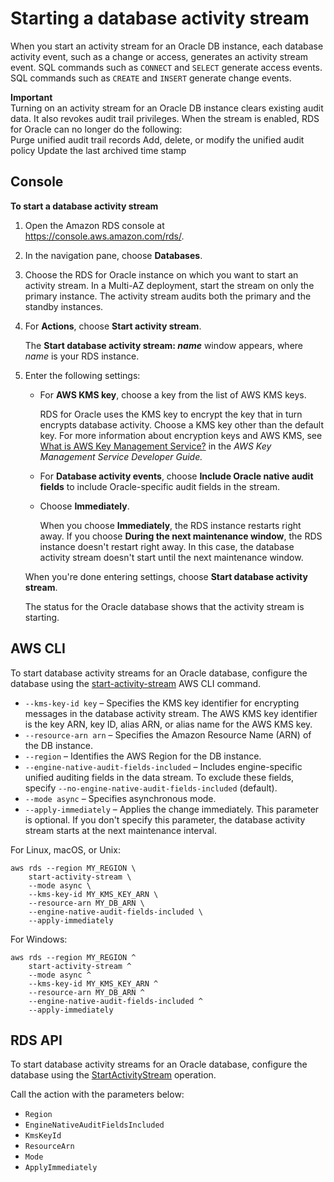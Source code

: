 # Starting a database activity stream<a name="DBActivityStreams.Enabling"></a>

When you start an activity stream for an Oracle DB instance, each database activity event, such as a change or access, generates an activity stream event\. SQL commands such as `CONNECT` and `SELECT` generate access events\. SQL commands such as `CREATE` and `INSERT` generate change events\.

**Important**  
Turning on an activity stream for an Oracle DB instance clears existing audit data\. It also revokes audit trail privileges\. When the stream is enabled, RDS for Oracle can no longer do the following:  
Purge unified audit trail records
Add, delete, or modify the unified audit policy
Update the last archived time stamp

## Console<a name="DBActivityStreams.Enabling-collapsible-section-E1"></a>

**To start a database activity stream**

1. Open the Amazon RDS console at [https://console\.aws\.amazon\.com/rds/](https://console.aws.amazon.com/rds/)\.

1. In the navigation pane, choose **Databases**\.

1. Choose the RDS for Oracle instance on which you want to start an activity stream\. In a Multi\-AZ deployment, start the stream on only the primary instance\. The activity stream audits both the primary and the standby instances\.

1. For **Actions**, choose **Start activity stream**\. 

   The **Start database activity stream: *name*** window appears, where *name* is your RDS instance\.

1. Enter the following settings:
   + For **AWS KMS key**, choose a key from the list of AWS KMS keys\.

     RDS for Oracle uses the KMS key to encrypt the key that in turn encrypts database activity\. Choose a KMS key other than the default key\. For more information about encryption keys and AWS KMS, see [What is AWS Key Management Service?](https://docs.aws.amazon.com/kms/latest/developerguide/overview.html) in the *AWS Key Management Service Developer Guide\.*
   + For **Database activity events**, choose **Include Oracle native audit fields** to include Oracle\-specific audit fields in the stream\.
   + Choose **Immediately**\.

     When you choose **Immediately**, the RDS instance restarts right away\. If you choose **During the next maintenance window**, the RDS instance doesn't restart right away\. In this case, the database activity stream doesn't start until the next maintenance window\.

   When you're done entering settings, choose **Start database activity stream**\.

   The status for the Oracle database shows that the activity stream is starting\. 

## AWS CLI<a name="DBActivityStreams.Enabling-collapsible-section-E2"></a>

To start database activity streams for an Oracle database, configure the database using the [start\-activity\-stream](https://docs.aws.amazon.com/cli/latest/reference/rds/start-activity-stream.html) AWS CLI command\.
+ `--kms-key-id key` – Specifies the KMS key identifier for encrypting messages in the database activity stream\. The AWS KMS key identifier is the key ARN, key ID, alias ARN, or alias name for the AWS KMS key\.
+ `--resource-arn arn` – Specifies the Amazon Resource Name \(ARN\) of the DB instance\.
+ `--region` – Identifies the AWS Region for the DB instance\.
+ `--engine-native-audit-fields-included` – Includes engine\-specific unified auditing fields in the data stream\. To exclude these fields, specify `--no-engine-native-audit-fields-included` \(default\)\.
+ `--mode async` – Specifies asynchronous mode\.
+ `--apply-immediately` – Applies the change immediately\. This parameter is optional\. If you don't specify this parameter, the database activity stream starts at the next maintenance interval\.

For Linux, macOS, or Unix:

```
aws rds --region MY_REGION \
    start-activity-stream \
    --mode async \
    --kms-key-id MY_KMS_KEY_ARN \
    --resource-arn MY_DB_ARN \
    --engine-native-audit-fields-included \
    --apply-immediately
```

For Windows:

```
aws rds --region MY_REGION ^
    start-activity-stream ^
    --mode async ^
    --kms-key-id MY_KMS_KEY_ARN ^
    --resource-arn MY_DB_ARN ^
    --engine-native-audit-fields-included ^
    --apply-immediately
```

## RDS API<a name="DBActivityStreams.Enabling-collapsible-section-E3"></a>

To start database activity streams for an Oracle database, configure the database using the [StartActivityStream](https://docs.aws.amazon.com/AmazonRDS/latest/APIReference/API_StartActivityStream.html) operation\.

Call the action with the parameters below:
+ `Region`
+ `EngineNativeAuditFieldsIncluded`
+ `KmsKeyId`
+ `ResourceArn`
+ `Mode`
+ `ApplyImmediately`
